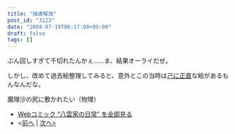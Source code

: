 ```yaml
---
title: "捕虜解放"
post_id: "3123"
date: "2004-07-19T06:17:00+09:00"
draft: false
tags: []
---
```


ぶん回しすぎて千切れたんかぇ……ま、結果オーライだぜ。

しかし、改めて過去絵整理してみると、意外とこの当時は[己に正直](/tag/facesitting)な絵があるもんなんだな。

魔理沙の尻に敷かれたい（物理）

* [Webコミック “八雲家の日常” を全部見る](/tag/yakumo-family?order=ASC)
* <[前へ](/3122) | [次へ>](/3124)
